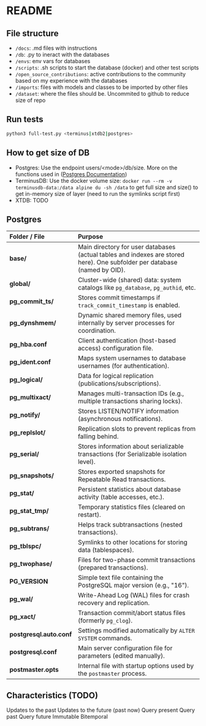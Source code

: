 # README

## File structure

- `/docs`: .md files with instructions
- `/db`: .py to ineract with the databases
- `/envs`: env vars for databases
- `/scripts`: .sh scripts to start the database (docker) and other test scripts
- `/open_source_contributions`: active contributions to the community based on my experience with the databases
- `/imports`: files with models and classes to be imported by other files
- `/dataset`: where the files should be. Uncommited to github to reduce size of repo

## Run tests

```bash
python3 full-test.py <terminus|xtdb2|postgres>
```

## How to get size of DB

- Postgres: Use the endpoint users/\<mode\>/db/size. More on the functions used in ([Postgres Documentation](https://www.postgresql.org/docs/current/functions-admin.html#FUNCTIONS-ADMIN-DBSIZE))
- TerminusDB: Use the docker volume size: `docker run --rm -v terminusdb-data:/data alpine du -sh /data` to get full size and size() to get in-memory size of layer (need to run the symlinks script first)
- XTDB: TODO

## Postgres

| Folder / File | Purpose |
|:---|:---|
| **base/** | Main directory for user databases (actual tables and indexes are stored here). One subfolder per database (named by OID). |
| **global/** | Cluster-wide (shared) data: system catalogs like `pg_database`, `pg_authid`, etc. |
| **pg_commit_ts/** | Stores commit timestamps if `track_commit_timestamp` is enabled. |
| **pg_dynshmem/** | Dynamic shared memory files, used internally by server processes for coordination. |
| **pg_hba.conf** | Client authentication (host-based access) configuration file. |
| **pg_ident.conf** | Maps system usernames to database usernames (for authentication). |
| **pg_logical/** | Data for logical replication (publications/subscriptions). |
| **pg_multixact/** | Manages multi-transaction IDs (e.g., multiple transactions sharing locks). |
| **pg_notify/** | Stores LISTEN/NOTIFY information (asynchronous notifications). |
| **pg_replslot/** | Replication slots to prevent replicas from falling behind. |
| **pg_serial/** | Stores information about serializable transactions (for Serializable isolation level). |
| **pg_snapshots/** | Stores exported snapshots for Repeatable Read transactions. |
| **pg_stat/** | Persistent statistics about database activity (table accesses, etc.). |
| **pg_stat_tmp/** | Temporary statistics files (cleared on restart). |
| **pg_subtrans/** | Helps track subtransactions (nested transactions). |
| **pg_tblspc/** | Symlinks to other locations for storing data (tablespaces). |
| **pg_twophase/** | Files for two-phase commit transactions (prepared transactions). |
| **PG_VERSION** | Simple text file containing the PostgreSQL major version (e.g., "16"). |
| **pg_wal/** | Write-Ahead Log (WAL) files for crash recovery and replication. |
| **pg_xact/** | Transaction commit/abort status files (formerly `pg_clog`). |
| **postgresql.auto.conf** | Settings modified automatically by `ALTER SYSTEM` commands. |
| **postgresql.conf** | Main server configuration file for parameters (edited manually). |
| **postmaster.opts** | Internal file with startup options used by the `postmaster` process. |

## Characteristics (TODO)

Updates to the past
Updates to the future (past now)
Query present
Query past
Query future
Immutable
Bitemporal
